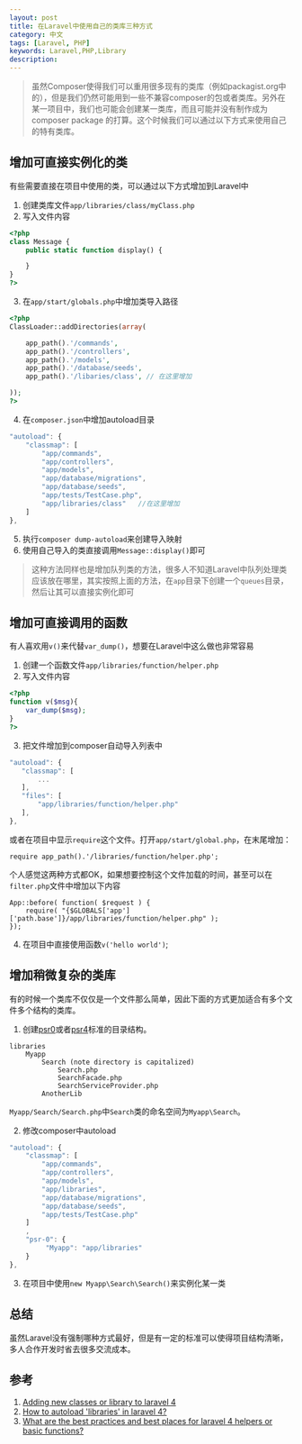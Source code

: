 ```yaml
---
layout: post
title: 在Laravel中使用自己的类库三种方式
category: 中文
tags: [Laravel, PHP]
keywords: Laravel,PHP,Library
description: 
---
```


> 虽然Composer使得我们可以重用很多现有的类库（例如packagist.org中的），但是我们仍然可能用到一些不兼容composer的包或者类库。另外在某一项目中，我们也可能会创建某一类库，而且可能并没有制作成为composer package 的打算。这个时候我们可以通过以下方式来使用自己的特有类库。


## 增加可直接实例化的类
有些需要直接在项目中使用的类，可以通过以下方式增加到Laravel中

1. 创建类库文件`app/libraries/class/myClass.php`
2. 写入文件内容
    
```php
<?php
class Message {
    public static function display() {

    }
}
?>
```

3. 在`app/start/globals.php`中增加类导入路径

```php
<?php 
ClassLoader::addDirectories(array(

    app_path().'/commands',
    app_path().'/controllers',
    app_path().'/models',
    app_path().'/database/seeds',
    app_path().'/libaries/class', // 在这里增加

));
?>
```

4. 在`composer.json`中增加autoload目录

```js
"autoload": {
    "classmap": [
        "app/commands",
        "app/controllers",
        "app/models",
        "app/database/migrations",
        "app/database/seeds",
        "app/tests/TestCase.php",
        "app/libraries/class"   //在这里增加
    ]
},
```

5. 执行`composer dump-autoload`来创建导入映射
6. 使用自己导入的类直接调用`Message::display()`即可

> 这种方法同样也是增加队列类的方法，很多人不知道Laravel中队列处理类应该放在哪里，其实按照上面的方法，在`app`目录下创建一个`queues`目录，然后让其可以直接实例化即可

## 增加可直接调用的函数
有人喜欢用`v()`来代替`var_dump()`，想要在Laravel中这么做也非常容易

1. 创建一个函数文件`app/libraries/function/helper.php`
2. 写入文件内容

```php
<?php 
function v($msg){
    var_dump($msg);
}
?>
```

3. 把文件增加到composer自动导入列表中

```js
"autoload": {
   "classmap": [
       ...
   ],
   "files": [
       "app/libraries/function/helper.php"
   ],
},
```

或者在项目中显示`require`这个文件。打开`app/start/global.php`，在末尾增加：

    require app_path().'/libraries/function/helper.php';

个人感觉这两种方式都OK，如果想要控制这个文件加载的时间，甚至可以在`filter.php`文件中增加以下内容

    App::before( function( $request ) {
        require( "{$GLOBALS['app']['path.base']}/app/libraries/function/helper.php" );
    });

4. 在项目中直接使用函数`v('hello world')`;

## 增加稍微复杂的类库
有的时候一个类库不仅仅是一个文件那么简单，因此下面的方式更加适合有多个文件多个结构的类库。

1. 创建[psr0](https://github.com/php-fig/fig-standards/blob/master/accepted/PSR-0.md)或者[psr4](https://github.com/php-fig/fig-standards/blob/master/accepted/PSR-4-autoloader.md)标准的目录结构。

```
libraries
    Myapp
        Search (note directory is capitalized)
            Search.php
            SearchFacade.php
            SearchServiceProvider.php
        AnotherLib
```

`Myapp/Search/Search.php`中`Search`类的命名空间为`Myapp\Search`。

2. 修改composer中autoload

```js
"autoload": {
    "classmap": [
        "app/commands",
        "app/controllers",
        "app/models",
        "app/libraries",
        "app/database/migrations",
        "app/database/seeds",
        "app/tests/TestCase.php"
    ]
    ,
    "psr-0": {
         "Myapp": "app/libraries"
    }
},
```

3. 在项目中使用`new Myapp\Search\Search()`来实例化某一类

## 总结
虽然Laravel没有强制哪种方式最好，但是有一定的标准可以使得项目结构清晰，多人合作开发时省去很多交流成本。

## 参考
1. [Adding new classes or library to laravel 4](http://php-problems.blogspot.com/2013/07/adding-new-classes-or-library-to.html)
2. [How to autoload 'libraries' in laravel 4?](http://stackoverflow.com/questions/17584810/how-to-autoload-libraries-in-laravel-4)
3. [What are the best practices and best places for laravel 4 helpers or basic functions?](http://stackoverflow.com/questions/17088917/what-are-the-best-practices-and-best-places-for-laravel-4-helpers-or-basic-funct)
